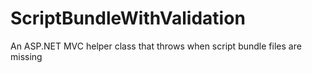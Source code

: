 # ScriptBundleWithValidation
An ASP.NET MVC helper class that throws when script bundle files are missing
